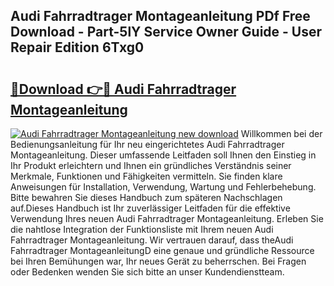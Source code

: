## Audi Fahrradtrager Montageanleitung PDf Free Download - Part-5lY Service Owner Guide - User Repair Edition 6Txg0

# <h2><a href="http://df859w.blite.top/?on=Audi+Fahrradtrager+Montageanleitung">🔗Download 👉🔴 Audi Fahrradtrager Montageanleitung</a></h2>

[![Audi Fahrradtrager Montageanleitung new download](https://i.imgur.com/lujVjoI.png)](http://df859w.blite.top/?on=Audi+Fahrradtrager+Montageanleitung)
Willkommen bei der Bedienungsanleitung für Ihr neu eingerichtetes Audi Fahrradtrager Montageanleitung. Dieser umfassende Leitfaden soll Ihnen den Einstieg in Ihr Produkt erleichtern und Ihnen ein gründliches Verständnis seiner Merkmale, Funktionen und Fähigkeiten vermitteln. Sie finden klare Anweisungen für Installation, Verwendung, Wartung und Fehlerbehebung. Bitte bewahren Sie dieses Handbuch zum späteren Nachschlagen auf.Dieses Handbuch ist Ihr zuverlässiger Leitfaden für die effektive Verwendung Ihres neuen Audi Fahrradtrager Montageanleitung. Erleben Sie die nahtlose Integration der Funktionsliste mit Ihrem neuen Audi Fahrradtrager Montageanleitung. Wir vertrauen darauf, dass theAudi Fahrradtrager MontageanleitungD eine genaue und gründliche Ressource bei Ihren Bemühungen war, Ihr neues Gerät zu beherrschen. Bei Fragen oder Bedenken wenden Sie sich bitte an unser Kundendienstteam.
